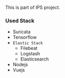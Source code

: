 This is part of IPS project.

### Used Stack
- Suricata
- Tensorflow
- `Elastic Stack`
    - Filebeat
    - Logstash
    - Elasticsearch
- Nodejs
- Vuejs
